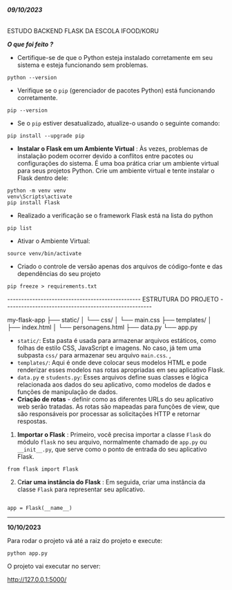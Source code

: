 ###### **09/10/2023**

ESTUDO BACKEND FLASK DA ESCOLA IFOOD/KORU

***O que foi feito ?***

* Certifique-se de que o Python esteja instalado corretamente em seu sistema e esteja funcionando sem problemas.

```
python --version
```

* Verifique se o `pip` (gerenciador de pacotes Python) está funcionando corretamente.

`pip --version`

* Se o `pip` estiver desatualizado, atualize-o usando o seguinte comando:

```
pip install --upgrade pip
```

* **Instalar o Flask em um Ambiente Virtual** : Às vezes, problemas de instalação podem ocorrer devido a conflitos entre pacotes ou configurações do sistema. É uma boa prática criar um ambiente virtual para seus projetos Python. Crie um ambiente virtual e tente instalar o Flask dentro dele:

```
python -m venv venv
venv\Scripts\activate
pip install Flask
```

* Realizado a verificação se o framework Flask está na lista do python

```
pip list
```

* Ativar o Ambiente Virtual:

```
source venv/bin/activate

```

* Criado o controle de versão apenas dos arquivos de código-fonte e das dependências do seu projeto

```
pip freeze > requirements.txt

```

------------------------------------------------       ESTRUTURA DO PROJETO  -----------------------------------------------------

my-flask-app
   ├── static/
   │   └── css/
   │       └── main.css
   ├── templates/
   │   ├── index.html
   │   └── personagens.html
   ├── data.py
   └── app.py

* `static/`: Esta pasta é usada para armazenar arquivos estáticos, como folhas de estilo CSS, JavaScript e imagens. No caso,  já tem uma subpasta `css/` para armazenar seu arquivo `main.css`.		,
* `templates/`: Aqui é onde  deve colocar seus modelos HTML e pode renderizar esses modelos nas rotas apropriadas em seu aplicativo Flask.
* `data.py` e `students.py`: Esses arquivos define suas classes e lógica relacionada aos dados do seu aplicativo, como modelos de dados e funções de manipulação de dados.
* **Criação de rotas** - definir como as diferentes URLs do seu aplicativo web serão tratadas. As rotas são mapeadas para funções de view, que são responsáveis por processar as solicitações HTTP e retornar respostas.

1. **Importar o Flask** : Primeiro, você precisa importar a classe `Flask` do módulo `flask` no seu arquivo, normalmente chamado de `app.py` ou `__init__.py`, que serve como o ponto de entrada do seu aplicativo Flask.

```
from flask import Flask

```

2. C**riar uma instância do Flask** : Em seguida,  criar uma instância da classe `Flask` para representar seu aplicativo.

```

app = Flask(__name__)

```

---

**10/10/2023**

Para rodar o projeto vá até a raiz do projeto e execute:

```
python app.py
```

O projeto vai executar no server:

http://127.0.0.1:5000/
